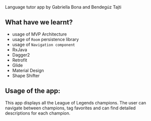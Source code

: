Language tutor app by Gabriella Bona and Bendegúz Tajti

## What have we learnt?
- usage of MVP Architecture
- usage of `Room` persistence library
- usage of `Navigation component`
- RxJava
- Dagger2
- Retrofit
- Glide
- Material Design
- Shape Shifter


## Usage of the app:
This app displays all the League of Legends champions. The user can navigate between champions, tag favorites and can find detailed descriptions for each champion.
